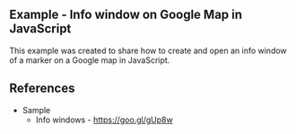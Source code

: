 Example - Info window on Google Map in JavaScript
------------------------

This example was created to share how to create and open an info window of a marker on a Google map in JavaScript.


References
----------------
- Sample
  - Info windows - https://goo.gl/gUp8w
